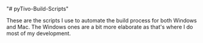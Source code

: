 "# pyTivo-Build-Scripts" 

These are the scripts I use to automate the build process for both Windows and Mac. The Windows ones are a bit more elaborate as that's where I do most of my development.
